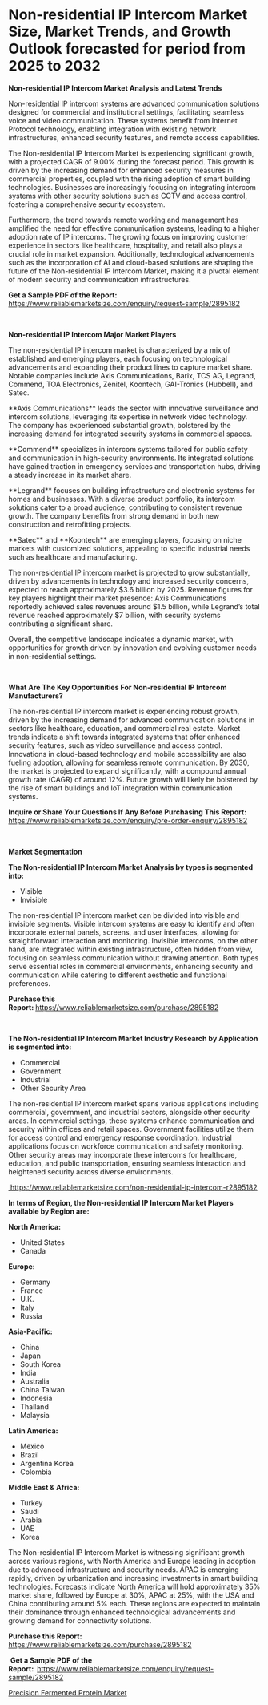 <p><h1>Non-residential IP Intercom Market Size, Market Trends, and Growth Outlook forecasted for period from 2025 to 2032</h1></p><p><strong>Non-residential IP Intercom Market Analysis and Latest Trends</strong></p>
<p><p>Non-residential IP intercom systems are advanced communication solutions designed for commercial and institutional settings, facilitating seamless voice and video communication. These systems benefit from Internet Protocol technology, enabling integration with existing network infrastructures, enhanced security features, and remote access capabilities.</p><p>The Non-residential IP Intercom Market is experiencing significant growth, with a projected CAGR of 9.00% during the forecast period. This growth is driven by the increasing demand for enhanced security measures in commercial properties, coupled with the rising adoption of smart building technologies. Businesses are increasingly focusing on integrating intercom systems with other security solutions such as CCTV and access control, fostering a comprehensive security ecosystem.</p><p>Furthermore, the trend towards remote working and management has amplified the need for effective communication systems, leading to a higher adoption rate of IP intercoms. The growing focus on improving customer experience in sectors like healthcare, hospitality, and retail also plays a crucial role in market expansion. Additionally, technological advancements such as the incorporation of AI and cloud-based solutions are shaping the future of the Non-residential IP Intercom Market, making it a pivotal element of modern security and communication infrastructures.</p></p>
<p><strong>Get a Sample PDF of the Report:&nbsp;</strong> <a href="https://www.reliablemarketsize.com/enquiry/request-sample/2895182?utm_campaign=3445&utm_medium=2&utm_source=Github&utm_content=ia&utm_term=15032025&utm_id=non-residential-ip-intercom">https://www.reliablemarketsize.com/enquiry/request-sample/2895182</a></p>
<p>&nbsp;</p>
<p><strong>Non-residential IP Intercom Major Market Players</strong></p>
<p><p>The non-residential IP intercom market is characterized by a mix of established and emerging players, each focusing on technological advancements and expanding their product lines to capture market share. Notable companies include Axis Communications, Barix, TCS AG, Legrand, Commend, TOA Electronics, Zenitel, Koontech, GAI-Tronics (Hubbell), and Satec.</p><p>**Axis Communications** leads the sector with innovative surveillance and intercom solutions, leveraging its expertise in network video technology. The company has experienced substantial growth, bolstered by the increasing demand for integrated security systems in commercial spaces. </p><p>**Commend** specializes in intercom systems tailored for public safety and communication in high-security environments. Its integrated solutions have gained traction in emergency services and transportation hubs, driving a steady increase in its market share.</p><p>**Legrand** focuses on building infrastructure and electronic systems for homes and businesses. With a diverse product portfolio, its intercom solutions cater to a broad audience, contributing to consistent revenue growth. The company benefits from strong demand in both new construction and retrofitting projects.</p><p>**Satec** and **Koontech** are emerging players, focusing on niche markets with customized solutions, appealing to specific industrial needs such as healthcare and manufacturing.</p><p>The non-residential IP intercom market is projected to grow substantially, driven by advancements in technology and increased security concerns, expected to reach approximately $3.6 billion by 2025. Revenue figures for key players highlight their market presence: Axis Communications reportedly achieved sales revenues around $1.5 billion, while Legrand’s total revenue reached approximately $7 billion, with security systems contributing a significant share. </p><p>Overall, the competitive landscape indicates a dynamic market, with opportunities for growth driven by innovation and evolving customer needs in non-residential settings.</p></p>
<p>&nbsp;</p>
<p><strong>What Are The Key Opportunities For Non-residential IP Intercom Manufacturers?</strong></p>
<p><p>The non-residential IP intercom market is experiencing robust growth, driven by the increasing demand for advanced communication solutions in sectors like healthcare, education, and commercial real estate. Market trends indicate a shift towards integrated systems that offer enhanced security features, such as video surveillance and access control. Innovations in cloud-based technology and mobile accessibility are also fueling adoption, allowing for seamless remote communication. By 2030, the market is projected to expand significantly, with a compound annual growth rate (CAGR) of around 12%. Future growth will likely be bolstered by the rise of smart buildings and IoT integration within communication systems.</p></p>
<p><strong>Inquire or Share Your Questions If Any Before Purchasing This Report:</strong> <a href="https://www.reliablemarketsize.com/enquiry/pre-order-enquiry/2895182?utm_campaign=3445&utm_medium=2&utm_source=Github&utm_content=ia&utm_term=15032025&utm_id=non-residential-ip-intercom">https://www.reliablemarketsize.com/enquiry/pre-order-enquiry/2895182</a></p>
<p>&nbsp;</p>
<p><strong>Market Segmentation</strong></p>
<p><strong>The Non-residential IP Intercom Market Analysis by types is segmented into:</strong></p>
<p><ul><li>Visible</li><li>Invisible</li></ul></p>
<p><p>The non-residential IP intercom market can be divided into visible and invisible segments. Visible intercom systems are easy to identify and often incorporate external panels, screens, and user interfaces, allowing for straightforward interaction and monitoring. Invisible intercoms, on the other hand, are integrated within existing infrastructure, often hidden from view, focusing on seamless communication without drawing attention. Both types serve essential roles in commercial environments, enhancing security and communication while catering to different aesthetic and functional preferences.</p></p>
<p><strong>Purchase this Report:&nbsp;</strong><a href="https://www.reliablemarketsize.com/purchase/2895182?utm_campaign=3445&utm_medium=2&utm_source=Github&utm_content=ia&utm_term=15032025&utm_id=non-residential-ip-intercom">https://www.reliablemarketsize.com/purchase/2895182</a></p>
<p>&nbsp;</p>
<p><strong>The Non-residential IP Intercom Market Industry Research by Application is segmented into:</strong></p>
<p><ul><li>Commercial</li><li>Government</li><li>Industrial</li><li>Other Security Area</li></ul></p>
<p><p>The non-residential IP intercom market spans various applications including commercial, government, and industrial sectors, alongside other security areas. In commercial settings, these systems enhance communication and security within offices and retail spaces. Government facilities utilize them for access control and emergency response coordination. Industrial applications focus on workforce communication and safety monitoring. Other security areas may incorporate these intercoms for healthcare, education, and public transportation, ensuring seamless interaction and heightened security across diverse environments.</p></p>
<p><a href="https://www.reliablemarketsize.com/non-residential-ip-intercom-r2895182?utm_campaign=3445&utm_medium=2&utm_source=Github&utm_content=ia&utm_term=15032025&utm_id=non-residential-ip-intercom">&nbsp;https://www.reliablemarketsize.com/non-residential-ip-intercom-r2895182</a></p>
<p><strong>In terms of Region, the Non-residential IP Intercom Market Players available by Region are:</strong></p>
<p>
    <p> <strong> North America: </strong>
        <ul>
            <li>United States</li>
            <li>Canada</li>
        </ul>
        </p> 
    <p> <strong> Europe: </strong>
        <ul>
            <li>Germany</li>
            <li>France</li>
            <li>U.K.</li>
            <li>Italy</li>
            <li>Russia</li>
        </ul>
        </p> 
    <p> <strong> Asia-Pacific: </strong>
        <ul>
            <li>China</li>
            <li>Japan</li>
            <li>South Korea</li>
            <li>India</li>
            <li>Australia</li>
            <li>China Taiwan</li>
            <li>Indonesia</li>
            <li>Thailand</li>
            <li>Malaysia</li>
        </ul>
        </p> 
    <p> <strong> Latin America: </strong>
        <ul>
            <li>Mexico</li>
            <li>Brazil</li>
            <li>Argentina Korea</li>
            <li>Colombia</li>
        </ul>
        </p> 
    <p> <strong> Middle East & Africa: </strong>
        <ul>
            <li>Turkey</li>
            <li>Saudi</li>
            <li>Arabia</li>
            <li>UAE</li>
            <li>Korea</li>
        </ul>
    </p>
    </p>
<p><p>The Non-residential IP Intercom Market is witnessing significant growth across various regions, with North America and Europe leading in adoption due to advanced infrastructure and security needs. APAC is emerging rapidly, driven by urbanization and increasing investments in smart building technologies. Forecasts indicate North America will hold approximately 35% market share, followed by Europe at 30%, APAC at 25%, with the USA and China contributing around 5% each. These regions are expected to maintain their dominance through enhanced technological advancements and growing demand for connectivity solutions.</p></p>
<p><strong>Purchase this Report: </strong><a href="https://www.reliablemarketsize.com/purchase/2895182?utm_campaign=3445&utm_medium=2&utm_source=Github&utm_content=ia&utm_term=15032025&utm_id=non-residential-ip-intercom">https://www.reliablemarketsize.com/purchase/2895182</a></p>
<p>&nbsp;<strong>Get a Sample PDF of the Report:&nbsp;&nbsp;</strong><a href="https://www.reliablemarketsize.com/enquiry/request-sample/2895182?utm_campaign=3445&utm_medium=2&utm_source=Github&utm_content=ia&utm_term=15032025&utm_id=non-residential-ip-intercom">https://www.reliablemarketsize.com/enquiry/request-sample/2895182</a></p>
<p><strong></strong></p>
<p><p><a href="https://github.com/ancsyanagha/Market-Research-Report-List-1/blob/main/precision-fermented-protein-market.md?utm_campaign=3445&utm_medium=2&utm_source=Github&utm_content=ia&utm_term=15032025&utm_id=non-residential-ip-intercom">Precision Fermented Protein Market</a></p></p>